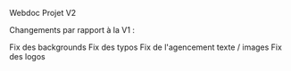Webdoc Projet V2

Changements par rapport à la V1 :

Fix des backgrounds
Fix des typos
Fix de l'agencement texte / images 
Fix des logos
